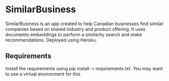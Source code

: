 # SimilarBusiness
SimilarBusiness is an app created to help Canadian businesses find similar companies based on shared industry and product offering. It uses documents embeddings to perform a similarity search and make recommendations. Deployed using Heroku.

## Requirements
Install the requirements using pip install -r requirements.txt.
You may want to use a virtual environment for this
